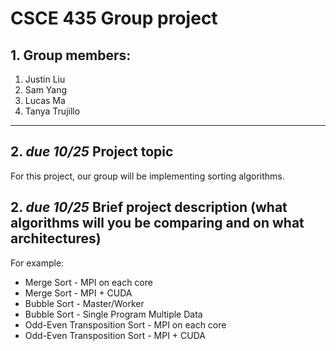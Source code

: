# CSCE 435 Group project

## 1. Group members:
1. Justin Liu
2. Sam Yang 
3. Lucas Ma
4. Tanya Trujillo

---

## 2. _due 10/25_ Project topic
For this project, our group will be implementing sorting algorithms.

## 2. _due 10/25_ Brief project description (what algorithms will you be comparing and on what architectures)

For example:
- Merge Sort - MPI on each core
- Merge Sort - MPI + CUDA 
- Bubble Sort - Master/Worker
- Bubble Sort - Single Program Multiple Data
- Odd-Even Transposition Sort - MPI on each core
- Odd-Even Transposition Sort - MPI + CUDA

